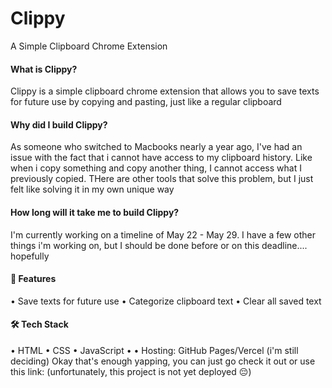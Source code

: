 # Clippy
A Simple Clipboard Chrome Extension

#### What is Clippy?
Clippy is a simple clipboard chrome extension that allows you to save texts for future use by copying and pasting, just like a regular clipboard

#### Why did I build Clippy?
 As someone who switched to Macbooks nearly a year ago, I've had an issue with the fact that i cannot have access to my clipboard history. Like when i copy something and copy another thing, I cannot access what I previously copied. THere are other tools that solve this problem, but I just felt like solving it in my own unique way

#### How long will it take me to build Clippy? 
I'm currently working on a timeline of May 22 - May 29. I have a few other things i'm working on, but I should be done before or on this deadline.... hopefully

#### 🚀 Features 
• Save texts for future use • Categorize clipboard text • Clear all saved text 

#### 🛠 Tech Stack
 • HTML  • CSS • JavaScript •
 • Hosting: GitHub Pages/Vercel (i'm still deciding) Okay that's enough yapping, you can just go check it out or use this link: 
(unfortunately, this project is not yet deployed 😔)
